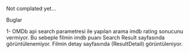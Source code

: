 Not complated yet...

Buglar

1- OMDb api search parametresi ile yapılan arama imdb rating sonucunu vermiyor. Bu sebeple filmin imdb puanı Search Result sayfasında görüntülenemiyor. Filmin detay sayfasında (ResultDetail) görüntüleniyor.